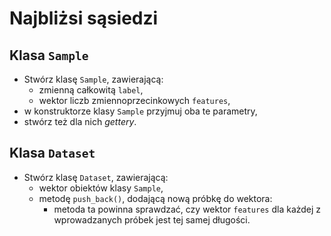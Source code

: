 # Najbliżsi sąsiedzi

## Klasa `Sample`
- Stwórz klasę `Sample`, zawierającą:
    - zmienną całkowitą `label`,
    - wektor liczb zmiennoprzecinkowych `features`,
- w konstruktorze klasy `Sample` przyjmuj oba te parametry,
- stwórz też dla nich *gettery*.

## Klasa `Dataset`
- Stwórz klasę `Dataset`, zawierającą:
    - wektor obiektów klasy `Sample`,
    - metodę `push_back()`, dodającą nową próbkę do wektora:
        - metoda ta powinna sprawdzać, czy wektor `features` dla każdej z wprowadzanych próbek jest tej samej długości. 
